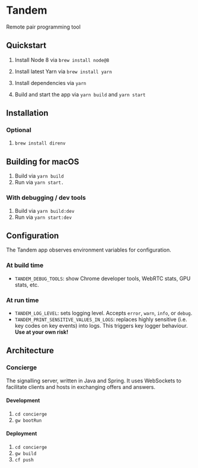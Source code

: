 # Tandem

Remote pair programming tool

## Quickstart

1. Install Node 8 via `brew install node@8`
1. Install latest Yarn via `brew install yarn`
1. Install dependencies via `yarn`

1. Build and start the app via `yarn build` and `yarn start`

## Installation

### Optional

1. `brew install direnv`


## Building for macOS

1. Build via `yarn build`
1. Run via `yarn start.`

### With debugging / dev tools

1. Build via `yarn build:dev`
1. Run via `yarn start:dev`


## Configuration

The Tandem app observes environment variables for configuration.

### At build time

- `TANDEM_DEBUG_TOOLS`: show Chrome developer tools, WebRTC stats, GPU stats, etc.

### At run time

- `TANDEM_LOG_LEVEL`: sets logging level. Accepts `error`, `warn`, `info`, or `debug`.
- `TANDEM_PRINT_SENSITIVE_VALUES_IN_LOGS`: replaces highly sensitive (i.e. key codes on key events) into logs. This triggers key logger behaviour. **Use at your own risk!**

## Architecture

### Concierge

The signalling server, written in Java and Spring.
It uses WebSockets to facilitate clients and hosts in exchanging offers and answers.

#### Development

1. `cd concierge`
1. `gw bootRun`

#### Deployment

1. `cd concierge`
1. `gw build`
1. `cf push`
